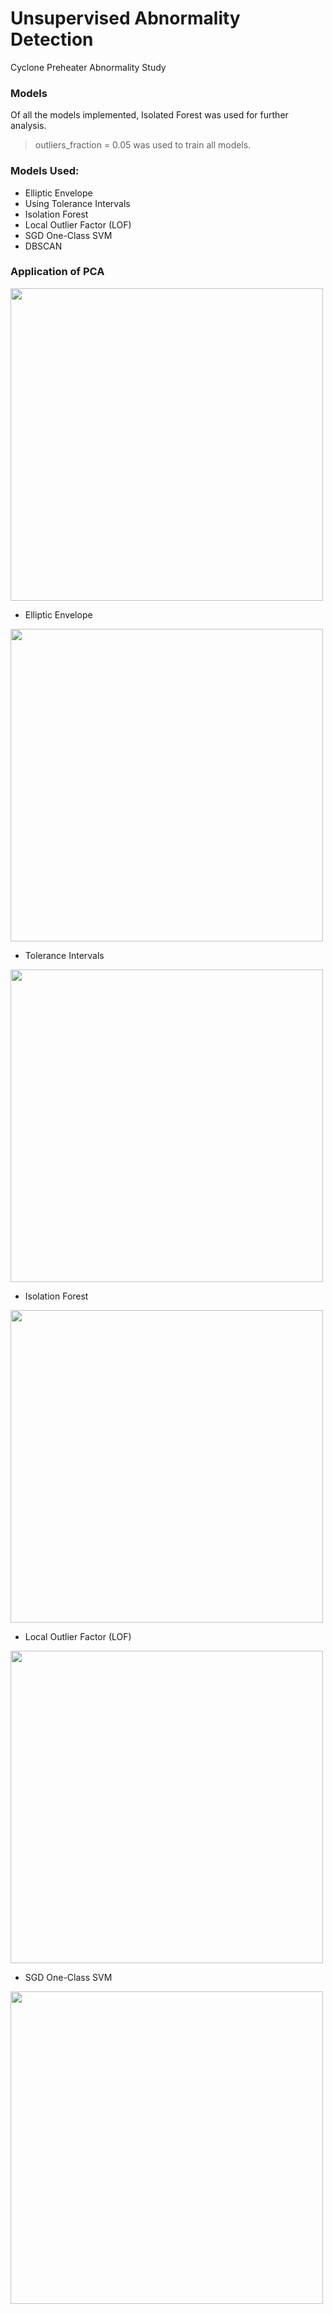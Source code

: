 # Unsupervised Abnormality Detection
Cyclone Preheater Abnormality Study

### Models

Of all the models implemented, Isolated Forest was used for further analysis.

> outliers_fraction = 0.05 was used to train all models.

### Models Used:
* Elliptic Envelope
* Using Tolerance Intervals
* Isolation Forest
* Local Outlier Factor (LOF)
* SGD One-Class SVM
* DBSCAN

### Application of PCA

<img src="https://github.com/blitzapurv/Unsupervised-Abnormality-Detection/assets/93088807/e7d75740-9551-4c1b-9291-11bebf6bdc56" width="500">

- Elliptic Envelope
<img src="https://github.com/blitzapurv/Unsupervised-Abnormality-Detection/assets/93088807/3e9c6dda-7d2a-4c57-be18-b9460bc98152" width="500">

- Tolerance Intervals
<img src="https://github.com/blitzapurv/Unsupervised-Abnormality-Detection/assets/93088807/e182ace7-c14d-44b9-829f-5550b478f2b4" width="500">

- Isolation Forest
<img src="https://github.com/blitzapurv/Unsupervised-Abnormality-Detection/assets/93088807/30d085f6-16c9-40af-a49e-a7190f7b8db3" width="500">

- Local Outlier Factor (LOF)
<img src="https://github.com/blitzapurv/Unsupervised-Abnormality-Detection/assets/93088807/2d474ad4-29f0-47e1-9569-aa0116d0a210" width="500">

- SGD One-Class SVM
<img src="https://github.com/blitzapurv/Unsupervised-Abnormality-Detection/assets/93088807/32122ca0-fcb0-4224-a197-2db6b63ef537" width="500">


